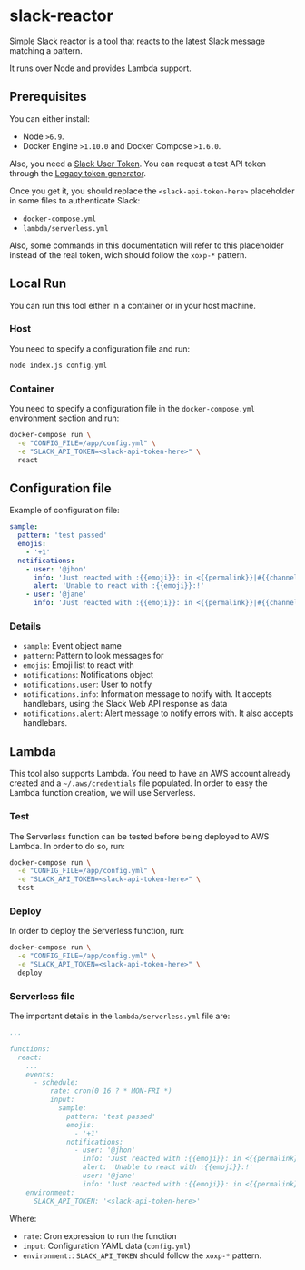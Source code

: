 # slack-reactor
Simple Slack reactor is a tool that reacts to the latest Slack message matching a pattern.

It runs over Node and provides Lambda support.

## Prerequisites

You can either install:

 * Node `>6.9`.
 * Docker Engine `>1.10.0` and Docker Compose `>1.6.0`.

Also, you need a [Slack User Token](https://api.slack.com/docs/token-types#user). You can request a test API token through the [Legacy token generator](https://api.slack.com/custom-integrations/legacy-tokens).

Once you get it, you should replace the `<slack-api-token-here>` placeholder in some files to authenticate Slack:
 - `docker-compose.yml`
 - `lambda/serverless.yml`

Also, some commands in this documentation will refer to this placeholder instead of the real token, wich should follow the `xoxp-*` pattern.

## Local Run

You can run this tool either in a container or in your host machine.

### Host

You need to specify a configuration file and run:

```bash
node index.js config.yml
```

### Container

You need to specify a configuration file in the `docker-compose.yml` environment section and run:

```bash
docker-compose run \
  -e "CONFIG_FILE=/app/config.yml" \
  -e "SLACK_API_TOKEN=<slack-api-token-here>" \
  react
```

## Configuration file

Example of configuration file:

```yaml
sample:
  pattern: 'test passed'
  emojis:
    - '+1'
  notifications:
    - user: '@jhon'
      info: 'Just reacted with :{{emoji}}: in <{{permalink}}|#{{channel.name}}>!'
      alert: 'Unable to react with :{{emoji}}:!'
    - user: '@jane'
      info: 'Just reacted with :{{emoji}}: in <{{permalink}}|#{{channel.name}}>!'

```

### Details

 - `sample`: Event object name
 - `pattern`: Pattern to look messages for
 - `emojis`: Emoji list to react with
 - `notifications`: Notifications object
 - `notifications.user`: User to notify
 - `notifications.info`: Information message to notify with. It accepts handlebars, using the Slack Web API response as data
 - `notifications.alert`: Alert message to notify errors with. It also accepts handlebars.

## Lambda

This tool also supports Lambda. You need to have an AWS account already created and a `~/.aws/credentials` file populated.
In order to easy the Lambda function creation, we will use Serverless.

### Test

The Serverless function can be tested before being deployed to AWS Lambda. In order to do so, run:

```bash
docker-compose run \
  -e "CONFIG_FILE=/app/config.yml" \
  -e "SLACK_API_TOKEN=<slack-api-token-here>" \
  test
```

### Deploy

In order to deploy the Serverless function, run:

```bash
docker-compose run \
  -e "CONFIG_FILE=/app/config.yml" \
  -e "SLACK_API_TOKEN=<slack-api-token-here>" \
  deploy
```

### Serverless file

The important details in the `lambda/serverless.yml` file are:

```yaml
...

functions:
  react:
    ...
    events:
      - schedule:
          rate: cron(0 16 ? * MON-FRI *)
          input:
            sample:
              pattern: 'test passed'
              emojis:
                - '+1'
              notifications:
                - user: '@jhon'
                  info: 'Just reacted with :{{emoji}}: in <{{permalink}}|#{{channel.name}}>!'
                  alert: 'Unable to react with :{{emoji}}:!'
                - user: '@jane'
                  info: 'Just reacted with :{{emoji}}: in <{{permalink}}|#{{channel.name}}>!'
    environment:
      SLACK_API_TOKEN: '<slack-api-token-here>'
```

Where:

- `rate`: Cron expression to run the function
- `input`: Configuration YAML data (`config.yml`)
- `environment:`: `SLACK_API_TOKEN` should follow the `xoxp-*` pattern.
